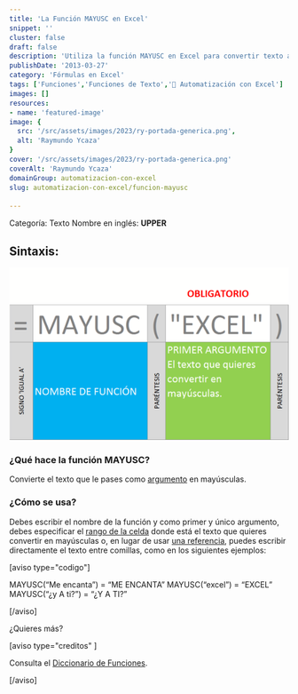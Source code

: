 ```yaml
---
title: 'La Función MAYUSC en Excel'
snippet: ''
cluster: false
draft: false 
description: 'Utiliza la función MAYUSC en Excel para convertir texto a mayúsculas y simplificar tareas de formato.'
publishDate: '2013-03-27'
category: 'Fórmulas en Excel'
tags: ['Funciones','Funciones de Texto','🤖 Automatización con Excel']
images: []
resources: 
- name: 'featured-image'
image: {
  src: '/src/assets/images/2023/ry-portada-generica.png',
  alt: 'Raymundo Ycaza'
}
cover: '/src/assets/images/2023/ry-portada-generica.png'
coverAlt: 'Raymundo Ycaza'
domainGroup: automatizacion-con-excel
slug: automatizacion-con-excel/funcion-mayusc

---
```


Categoría: Texto Nombre en inglés: **UPPER**

## Sintaxis:

[![Función MAYUSC](/src/assets/images/2023/funcion-mayusc-000418-600x369.png)](http://raymundoycaza.com/wp-content/uploads/funcion-mayusc-000418.png)

### ¿Qué hace la función MAYUSC?

Convierte el texto que le pases como [argumento](http://raymundoycaza.com/que-son-los-argumentos-en-excel/ "¿ Qué son los argumentos en Excel ?") en mayúsculas.

### ¿Cómo se usa?

Debes escribir el nombre de la función y como primer y único argumento, debes especificar el [rango de la celda](http://raymundoycaza.com/que-es-un-rango-en-excel/ "Entonces, ¿qué es un rango en Excel?") donde está el texto que quieres convertir en mayúsculas o, en lugar de usar [una referencia](http://raymundoycaza.com/que-es-la-referencia/ "¿Qué es la referencia en Excel? Excel desde cero."), puedes escribir directamente el texto entre comillas, como en los siguientes ejemplos:

\[aviso type="codigo"\]

MAYUSC(“Me encanta”) = “ME ENCANTA” MAYUSC(“excel”) = “EXCEL” MAYUSC(“¿y A ti?”) = “¿Y A TI?”

\[/aviso\]

¿Quieres más?

\[aviso type="creditos" \]

Consulta el [Diccionario de Funciones](http://raymundoycaza.com/funciones-en-excel/ "Las Fórmulas y las Funciones en Excel").

\[/aviso\]
